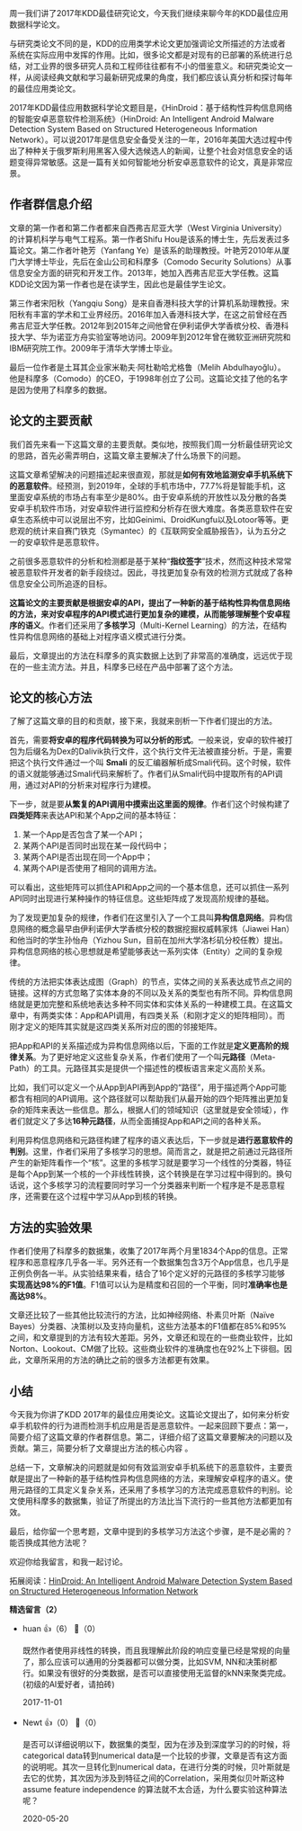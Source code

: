 周一我们讲了2017年KDD最佳研究论文，今天我们继续来聊今年的KDD最佳应用数据科学论文。

与研究类论文不同的是，KDD的应用类学术论文更加强调论文所描述的方法或者系统在实际应用中发挥的作用。比如，很多论文都是对现有的已部署的系统进行总结，对工业界的很多研究人员和工程师往往都有不小的借鉴意义。和研究类论文一样，从阅读经典文献和学习最新研究成果的角度，我们都应该认真分析和探讨每年的最佳应用类论文。

2017年KDD最佳应用数据科学论文题目是，《HinDroid：基于结构性异构信息网络的智能安卓恶意软件检测系统》（HinDroid: An Intelligent Android Malware Detection System Based on Structured Heterogeneous Information Network）。可以说2017年是信息安全备受关注的一年，2016年美国大选过程中传出了种种关于俄罗斯利用黑客入侵大选候选人的新闻，让整个社会对信息安全的话题变得异常敏感。这是一篇有关如何智能地分析安卓恶意软件的论文，真是非常应景。

## 作者群信息介绍

文章的第一作者和第二作者都来自西弗吉尼亚大学（West Virginia University）的计算机科学与电气工程系。第一作者Shifu Hou是该系的博士生，先后发表过多篇论文。第二作者叶艳芳（Yanfang Ye）是该系的助理教授。叶艳芳2010年从厦门大学博士毕业，先后在金山公司和科摩多（Comodo Security Solutions）从事信息安全方面的研究和开发工作。2013年，她加入西弗吉尼亚大学任教。这篇KDD论文因为第一作者也是在读学生，因此也是最佳学生论文。

第三作者宋阳秋（Yangqiu Song）是来自香港科技大学的计算机系助理教授。宋阳秋有丰富的学术和工业界经历。2016年加入香港科技大学，在这之前曾经在西弗吉尼亚大学任教。2012年到2015年之间他曾在伊利诺伊大学香槟分校、香港科技大学、华为诺亚方舟实验室等地访问。2009年到2012年曾在微软亚洲研究院和IBM研究院工作。2009年于清华大学博士毕业。

最后一位作者是土耳其企业家米勒夫·阿杜勒哈尤格鲁（Melih Abdulhayoğlu）。他是科摩多（Comodo）的CEO，于1998年创立了公司。这篇论文挂了他的名字是因为使用了科摩多的数据。

## 论文的主要贡献

我们首先来看一下这篇文章的主要贡献。类似地，按照我们周一分析最佳研究论文的思路，首先必需弄明白，这篇文章主要解决了什么场景下的问题。

这篇文章希望解决的问题描述起来很直观，那就是**如何有效地监测安卓手机系统下的恶意软件**。经预测，到2019年，全球的手机市场中，77.7%将是智能手机，这里面安卓系统的市场占有率至少是80%。由于安卓系统的开放性以及分散的各类安卓手机软件市场，对安卓软件进行监控和分析存在很大难度。各类恶意软件在安卓生态系统中可以说层出不穷，比如Geinimi、DroidKungfu以及Lotoor等等。更悲观的统计来自赛门铁克（Symantec）的《互联网安全威胁报告》，认为五分之一的安卓软件是恶意软件。

之前很多恶意软件的分析和检测都是基于某种“**指纹签字**”技术，然而这种技术常常被恶意软件开发者的新手段绕过。因此，寻找更加复杂有效的检测方式就成了各种信息安全公司所追逐的目标。

**这篇论文的主要贡献是根据安卓的API，提出了一种新的基于结构性异构信息网络的方法，来对安卓程序的API模式进行更加复杂的建模，从而能够理解整个安卓程序的语义**。作者们还采用了**多核学习**（Multi-Kernel Learning）的方法，在结构性异构信息网络的基础上对程序语义模式进行分类。

最后，文章提出的方法在科摩多的真实数据上达到了非常高的准确度，远远优于现在的一些主流方法。并且，科摩多已经在产品中部署了这个方法。

## 论文的核心方法

了解了这篇文章的目的和贡献，接下来，我就来剖析一下作者们提出的方法。

首先，需要**将安卓的程序代码转换为可以分析的形式**。一般来说，安卓的软件被打包为后缀名为Dex的Dalivik执行文件，这个执行文件无法被直接分析。于是，需要把这个执行文件通过一个叫 **Smali** 的反汇编器解析成Smali代码。这个时候，软件的语义就能够通过Smali代码来解析了。作者们从Smali代码中提取所有的API调用，通过对API的分析来对程序行为建模。

下一步，就是要**从繁复的API调用中摸索出这里面的规律**。作者们这个时候构建了**四类矩阵**来表达API和某个App之间的基本特征：

1. 某一个App是否包含了某一个API；
2. 某两个API是否同时出现在某一段代码中；
3. 某两个API是否出现在同一个App中；
4. 某两个API是否使用了相同的调用方法。

可以看出，这些矩阵可以抓住API和App之间的一个基本信息，还可以抓住一系列API同时出现进行某种操作的特征信息。这些矩阵成了发现高阶规律的基础。

为了发现更加复杂的规律，作者们在这里引入了一个工具叫**异构信息网络**。异构信息网络的概念最早由伊利诺伊大学香槟分校的数据挖掘权威韩家炜（Jiawei Han）和他当时的学生孙怡舟（Yizhou Sun，目前在加州大学洛杉矶分校任教）提出。异构信息网络的核心思想就是希望能够表达一系列实体（Entity）之间的复杂规律。

传统的方法把实体表达成图（Graph）的节点，实体之间的关系表达成节点之间的链接。这样的方式忽略了实体本身的不同以及关系的类型也有所不同。异构信息网络就是更加完整和系统地表达多种不同实体和实体关系的一种建模工具。在这篇文章中，有两类实体：App和API调用，有四类关系（和刚才定义的矩阵相同）。而刚才定义的矩阵其实就是这四类关系所对应的图的邻接矩阵。

把App和API的关系描述成为异构信息网络以后，下面的工作就是**定义更高阶的规律关系**。为了更好地定义这些复杂关系，作者们使用了一个叫**元路径**（Meta-Path）的工具。元路径其实是提供一个描述性的模板语言来定义高阶关系。

比如，我们可以定义一个从App到API再到App的“路径”，用于描述两个App可能都含有相同的API调用。这个路径就可以帮助我们从最开始的四个矩阵推出更加复杂的矩阵来表达一些信息。那么，根据人们的领域知识（这里就是安全领域），作者们就定义了多达**16种元路径**，从而全面捕捉App和API之间的各种关系。

利用异构信息网络和元路径构建了程序的语义表达后，下一步就是**进行恶意软件的判别**。这里，作者们采用了多核学习的思想。简而言之，就是把之前通过元路径所产生的新矩阵看作一个“核”。这里的多核学习就是要学习一个线性的分类器，特征是每个App到某一个核的一个非线性转换，这个转换是在学习过程中得到的。换句话说，这个多核学习的流程要同时学习一个分类器来判断一个程序是不是恶意程序，还需要在这个过程中学习从App到核的转换。

## 方法的实验效果

作者们使用了科摩多的数据集，收集了2017年两个月里1834个App的信息。正常程序和恶意程序几乎各一半。另外还有一个数据集包含3万个App信息，也几乎是正例负例各一半。从实验结果来看，结合了16个定义好的元路径的多核学习能够**实现高达98%的F1值**。F1值可以认为是精度和召回的一个平衡，同时**准确率也是高达98%**。

文章还比较了一些其他比较流行的方法，比如神经网络、朴素贝叶斯（Naïve Bayes）分类器、决策树以及支持向量机，这些方法基本的F1值都在85%和95%之间，和文章提到的方法有较大差距。另外，文章还和现在的一些商业软件，比如Norton、Lookout、CM做了比较。这些商业软件的准确度也在92%上下徘徊。因此，文章所采用的方法的确比之前的很多方法都更有效果。

## 小结

今天我为你讲了KDD 2017年的最佳应用类论文。这篇论文提出了，如何来分析安卓手机软件的行为进而检测手机应用是否是恶意软件。一起来回顾下要点：第一，简要介绍了这篇文章的作者群信息。第二，详细介绍了这篇文章要解决的问题以及贡献。第三，简要分析了文章提出方法的核心内容 。

总结一下，文章解决的问题就是如何有效监测安卓手机系统下的恶意软件，主要贡献是提出了一种新的基于结构性异构信息网络的方法，来理解安卓程序的语义。使用元路径的工具定义复杂关系，还采用了多核学习的方法完成恶意软件的判别。论文使用科摩多的数据集，验证了所提出的方法比当下流行的一些其他方法都更加有效。

最后，给你留一个思考题，文章中提到的多核学习方法这个步骤，是不是必需的？能否换成其他方法呢？

欢迎你给我留言，和我一起讨论。

拓展阅读：[HinDroid: An Intelligent Android Malware Detection System Based on Structured Heterogeneous Information Network](http://delivery.acm.org/10.1145/3100000/3098026/p1507-hou.pdf?ip=104.245.8.202&id=3098026&acc=OPENTOC&key=4D4702B0C3E38B35.4D4702B0C3E38B35.4D4702B0C3E38B35.054E54E275136550&CFID=824613284&CFTOKEN=25201339&__acm__=1509500476_9d244f060207e966c107eb505646ed55)
<div><strong>精选留言（2）</strong></div><ul>
<li><span>huan</span> 👍（6） 💬（0）<p>既然作者使用非线性的转换，而且我理解此阶段的响应变量已经是常规的向量了，那么应该可以通用的分类器都可以做分类，比如SVM, NN和决策树都行。如果没有很好的分类数据，是否可以直接使用无监督的kNN来聚类完成。(初级的AI爱好者，请拍砖)</p>2017-11-01</li><br/><li><span>Newt</span> 👍（0） 💬（0）<p>是否可以详细说明以下，数据集的类型，因为在涉及到深度学习的的时候，将categorical data转到numerical data是一个比较的步骤，文章是否有这方面的说明呢。其次一旦转化到numerical data，在进行分类的时候，贝叶斯就是去它的优势，其次因为涉及到特征之间的Correlation，采用类似贝叶斯这种assume feature independence 的算法就不太合适，为什么要实验这种算法呢？</p>2020-05-20</li><br/>
</ul>